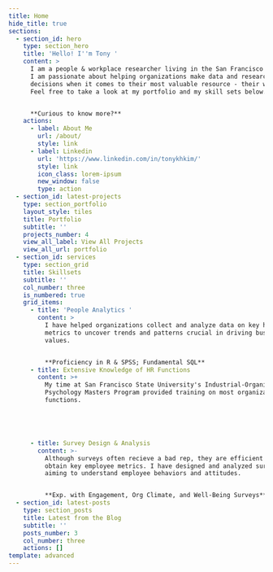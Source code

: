 ```yaml
---
title: Home
hide_title: true
sections:
  - section_id: hero
    type: section_hero
    title: 'Hello! I''m Tony '
    content: >
      I am a people & workplace researcher living in the San Francisco Bay Area.
      I am passionate about helping organizations make data and research-driven
      decisions when it comes to their most valuable resource - their workers.
      Feel free to take a look at my portfolio and my skill sets below.


      **Curious to know more?**
    actions:
      - label: About Me
        url: /about/
        style: link
      - label: Linkedin
        url: 'https://www.linkedin.com/in/tonykhkim/'
        style: link
        icon_class: lorem-ipsum
        new_window: false
        type: action
  - section_id: latest-projects
    type: section_portfolio
    layout_style: tiles
    title: Portfolio
    subtitle: ''
    projects_number: 4
    view_all_label: View All Projects
    view_all_url: portfolio
  - section_id: services
    type: section_grid
    title: Skillsets
    subtitle: ''
    col_number: three
    is_numbered: true
    grid_items:
      - title: 'People Analytics '
        content: >
          I have helped organizations collect and analyze data on key human
          metrics to uncover trends and patterns crucial in driving business
          values. 


          **Proficiency in R & SPSS; Fundamental SQL**
      - title: Extensive Knowledge of HR Functions
        content: >+
          My time at San Francisco State University's Industrial-Organizational
          Psychology Masters Program provided training on most organizational HR
          functions. 





      - title: Survey Design & Analysis
        content: >-
          Although surveys often recieve a bad rep, they are efficient tools to
          obtain key employee metrics. I have designed and analyzed surveys
          aiming to understand employee behaviors and attitudes. 


          **Exp. with Engagement, Org Climate, and Well-Being Surveys**
  - section_id: latest-posts
    type: section_posts
    title: Latest from the Blog
    subtitle: ''
    posts_number: 3
    col_number: three
    actions: []
template: advanced
---
```


